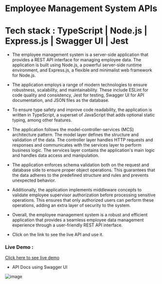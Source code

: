 # Employee Management System APIs

# Tech stack : TypeScript | Node.js | Express.js | Swagger UI | Jest 

- The employee management system is a server-side application that provides a REST API interface for managing employee data. The application is built using Node.js, a powerful server-side runtime environment, and Express.js, a flexible and minimalist web framework for Node.js.

- The application employs a range of modern technologies to ensure robustness, scalability, and maintainability. These include ESLint for code quality and consistency, Jest for testing, Swagger UI for API documentation, and JSON files as the database.

- To ensure type safety and improve code readability, the application is written in TypeScript, a superset of JavaScript that adds optional static typing, among other features.

- The application follows the model-controller-services (MCS) architecture pattern. The model layer defines the structure and validation of the data. The controller layer handles HTTP requests and responses and communicates with the services layer to perform business logic. The services layer contains the application's main logic and handles data access and manipulation.

- The application enforces schema validation both on the request and database side to ensure proper object operations. This guarantees that the data adheres to the predefined structure and rules and prevents unexpected behavior.

- Additionally, the application implements middleware concepts to validate employee supervisor authorization before processing sensitive operations. This ensures that only authorized users can perform these operations, adding an extra layer of security to the system.

- Overall, the employee management system is a robust and efficient application that provides a seamless employee data management experience through a user-friendly REST API interface.

- Click on the link to see the live API and use it.

### Live Demo : 
<a href= "https://employee-management-system-apis.onrender.com/api-docs/">Click here to see live demo</a>

- API Docs using Swagger UI

![image](https://user-images.githubusercontent.com/56255796/236397085-2da5e229-ab5e-4a4a-b548-ae3b03ab8d67.png)



